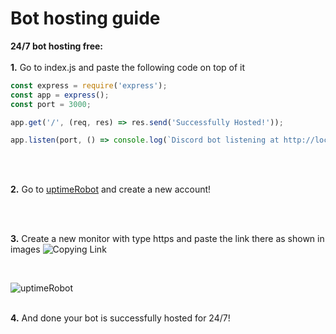 # Bot hosting guide
**24/7 bot hosting free:**
</br>
</br>
**1.** Go to index.js and paste the following code on top of it
```javascript
const express = require('express');
const app = express();
const port = 3000;

app.get('/', (req, res) => res.send('Successfully Hosted!'));

app.listen(port, () => console.log(`Discord bot listening at http://localhost:${port}`));
```
</br>
</br>

**2.** Go to [uptimeRobot](https://uptimerobot.com/) and create a new account!

</br>
</br>

**3.** Create a new monitor with type https and paste the link there as shown in images
![Copying Link](https://cdn.discordapp.com/attachments/846698526821449778/846787482645037066/IMG_20210525_220059.jpg)

</br>

![uptimeRobot](https://cdn.discordapp.com/attachments/846698526821449778/846787482989101086/IMG_20210525_220020.jpg)
</br>
</br>

**4.** And done your bot is successfully hosted for 24/7!
